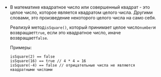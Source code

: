 - В математике квадратное число или совершенный квадрат - это целое число, которое является
  квадратом целого числа. Другими словами, это произведение некоторого целого числа на само себя.

  Реализуй метод`isSquare()`, который принимает целое число`number`и возвращает`true`, если это
  квадратное число, иначе возвращает`false`.

  Примеры:

  ```
  isSquare(2) == false
  isSquare(16) == true // 4 * 4 = 16
  isSquare(-4) == false // отрицательные числа не являются квадратными числами
  ```
